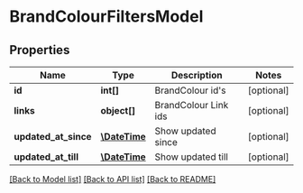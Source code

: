 # BrandColourFiltersModel

## Properties
Name | Type | Description | Notes
------------ | ------------- | ------------- | -------------
**id** | **int[]** | BrandColour id&#39;s | [optional] 
**links** | **object[]** | BrandColour Link ids | [optional] 
**updated_at_since** | [**\DateTime**](\DateTime.md) | Show updated since | [optional] 
**updated_at_till** | [**\DateTime**](\DateTime.md) | Show updated till | [optional] 

[[Back to Model list]](../README.md#documentation-for-models) [[Back to API list]](../README.md#documentation-for-api-endpoints) [[Back to README]](../README.md)


